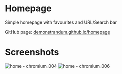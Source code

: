 # Homepage
Simple homepage with favourites and URL/Search bar

GitHub page: [demonstrandum.github.io/homepage](https://demonstrandum.github.io/homepage/)

# Screenshots
![home - chromium_004](https://user-images.githubusercontent.com/26842759/27621404-12312204-5bc0-11e7-8ed3-6d06520eb64d.png)
![home - chromium_006](https://user-images.githubusercontent.com/26842759/27621421-2cbca8be-5bc0-11e7-93d9-b68fc082a25e.png)
